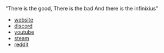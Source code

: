 "There is the good,
There is the bad
And there is the infinixius"

- [website](https://infinixius.github.io/)
- [discord](https://discord.com/users/485443784180760578)
- [youtube](https://www.youtube.com/channel/UCYsFRNlEVKQaFf9mJnhdL3g)
- [steam](https://steamcommunity.com/id/infinixius)
- [reddit](https://www.reddit.com/user/theoneandonlyinfiiii/)

